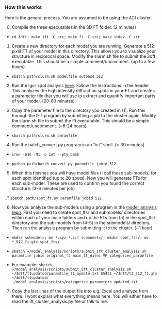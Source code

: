### How this works

Here is the general process. You are assumed to be using the ACI cluster.

0. Compile the three executables in the 3D FT folder. (2 minutes)

  * `cd 3dft; make ift -C src; make ft -C src; make stdev -C src`

1. Create a new directory for each model you are running. Generate a 512 pixel FT of your model in this directory. This allows you to visualize your structure in reciprocal space. Modify the slurm.sh file to submit the 3dft executable. This should be a simple comment/uncomment. (up to a few hours)

  * `sbatch path/slurm.sh modelfile outbase 512`

2. Run the Igor spot analysis [here](https://github.com/paul-voyles/Igor/blob/master/3D%20FFT%20Analysis.ipf). Follow the instructions in the header. This analyzes the high intensity diffraction spots in your FT and creates a parameter file that you will use to extract and quantify important parts of your model. (20-60 minutes)


3. Copy the parameter file to the directory you created in (1). Run this through the IFT program by submitting a job to the cluster again. Modify the slurm.sh file to submit the ift executable. This should be a simple comment/uncomment. (~6-24 hours)

  * `sbatch path/slurm.sh paramfile`

4. Run the batch_convert.py program in an "int" shell. (< 30 minutes)

  * `srun -n16 -N1 -p int --pty bash`

  * `python path/batch_convert.py paramfile jobid 512`

5. When this finishes you will have model files (I call these sub-models) for each spot identified (up to 20 spots). Now you will generate FTs for each sub-model. These are used to confirm you found the correct structure. (3-6 minutes per job)

..* `sbatch path/spot_ft.py paramfile jobid 512`

6. Now you analyze the sub-models using a program in the [model_analysis repo](https://github.com/refreshx2/model_analysis). First you need to create spot_fts/ and submodels/ directories within each of your main folders and up the FTs from (5) in the spot_fts/ directory and the sub-models from (4-5) in the submodels/ directory. Then run the analysis program by submitting it to the cluster. (~1 hour)

  * `mkdir submodels; mv *.xyz *.cif submodels/; mkdir spot_fts/; mv *_512_ft.gfx spot_fts/`

  * `sbatch ~/model_analysis/scripts/submit_ift_cluster_analysis.sh paramfile jobid original_ft main_ft_direc VP_categories_paramfile`

  * For example: `sbatch ~/model_analysis/scripts/submit_ift_cluster_analysis.sh ~/3dft/t1updated/paramfile_t1_update.txt 65421 ~/3dft/t1_512_ft.gfx ~/3dft/t1updated/ ~/model_analysis/scripts/categorize_parameters_updated.txt`

7. Copy the last lines of the output file into e.g. Excel and analyze from there. I wont explain what everything means here. You will either have to read the ift_cluster_analysis.py file or talk to me.
